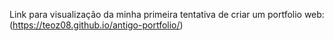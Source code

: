 Link para visualização da minha primeira tentativa de criar um portfolio web:
(https://teoz08.github.io/antigo-portfolio/)
